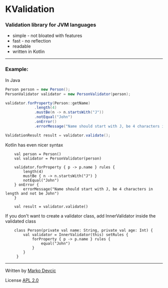 # KValidation #

### Validation library for JVM languages ###

* simple - not bloated with features
* fast - no reflection
* readable
* written in Kotlin

---------------
### Example: ###

In Java

```java
Person person = new Person();
PersonValidator validator = new PersonValidator(person);

validator.forProperty(Person::getName)
             .length(4)
             .mustBe(n -> n.startsWith("J"))
             .notEqual("John")
             .onError()
             .errorMessage("Name should start with J, be 4 characters in length and not be John");

ValidationResult result = validator.validate();
```

Kotlin has even nicer syntax

```
    val person = Person()
    val validator = PersonValidator(person)
    
    validator.forProperty { p -> p.name } rules {
        length(4)
        mustBe { n -> n.startsWith("J") }
        notEqual("John")
    } onError {
        errorMessage("Name should start with J, be 4 characters in length and not be John")
    }
    
    val result = validator.validate()
```

If you don't want to create a validator class, add InnerValidator inside the validated class

```
    class Person(private val name: String, private val age: Int) {
        val validator = InnerValidator(this) setRules {
            forProperty { p -> p.name } rules {
                equal("John")
            }
        }
     }
```
----------------------------------------------------

Written by [Marko Devcic](http://www.markodevcic.com)

License [APL 2.0 ](http://www.apache.org/licenses/LICENSE-2.0)